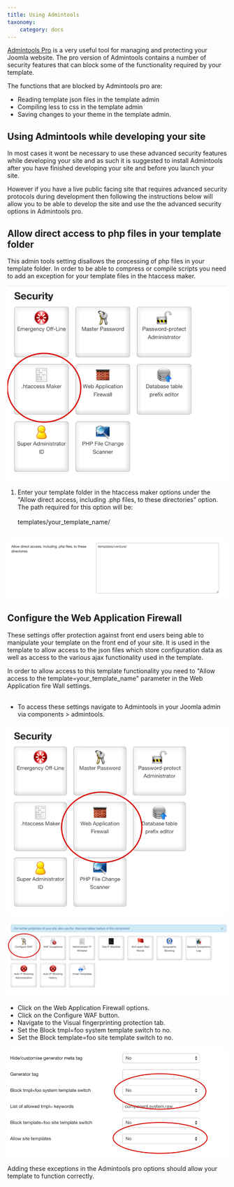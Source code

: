 ```yaml
---
title: Using Admintools
taxonomy:
    category: docs
---
```


<a href="https://www.akeebabackup.com/products/admin-tools.html">Admintools Pro</a> is a very useful tool for managing and protecting your Joomla website. The pro version of Admintools contains a number of security features that can block some of the functionality required by your template.

The functions that are blocked by Admintools pro are:
- Reading template json files in the template admin
- Compiling less to css in the template admin
- Saving changes to your theme in the template admin.

Using Admintools while developing your site
---

In most cases it wont be necessary to use these advanced security features while developing your site and as such it is suggested to install Admintools after you have finished developing your site and before you launch your site.

However if you have a live public facing site that requires advanced security protocols during development then following the instructions below will allow you to be able to develop the site and use the the advanced security options in Admintools pro.

Allow direct access to php files in your template folder
---
This admin tools setting disallows the processing of php files in your template folder. In order to be able to compress or compile scripts you need to add an exception for your template files in the htaccess maker.

![htaccess maker](/images/documentation/admintools/htaccess.png)
  


1. Enter your template folder in the htaccess maker options under the "Allow direct access, including .php files, to these directories" option. The path required for this option will be:<br/><br/>
templates/your_template_name/
<br/><br />

![No Direct Access](/images/documentation/admintools/direct-php-access.png)
  

Configure the Web Application Firewall
---
These settings offer protection against front end users being able to manipulate your template on the front end of your site. It is used in the template to allow access to the json files which store configuration data as well as access to the various ajax functionality used in the template.


In order to allow access to this template functionality you need to "Allow access to the template=your_template_name" parameter in the Web Application fire Wall settings. <br /><br />
- To access these settings navigate to Admintools in your Joomla admin via components > admintools. 

![waf](/images/documentation/admintools/waf.png)

![configure waf](/images/documentation/admintools/configure-waf.png)

- Click on the Web Application Firewall options.
- Click on the Configure WAF button.
- Navigate to the Visual fingerprinting protection tab.
- Set the Block tmpl=foo system template switch to no.
- Set the Block template=foo site template switch to no.

![Waf Settings](/images/documentation/admintools/waf-settings.png)

Adding these exceptions in the Admintools pro options should allow your template to function correctly.